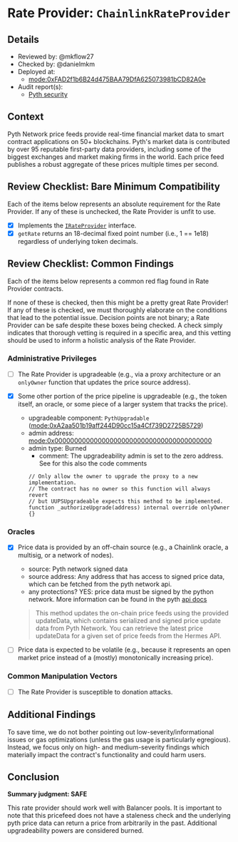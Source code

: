 # Rate Provider: `ChainlinkRateProvider`

## Details
- Reviewed by: @mkflow27
- Checked by: @danielmkm
- Deployed at:
    - [mode:0xFAD2f1b6B24d475BAA79DfA625073981bCD82A0e](https://modescan.io/address/0xFAD2f1b6B24d475BAA79DfA625073981bCD82A0e/contract/34443/code )
- Audit report(s):
    - [Pyth security](https://docs.pyth.network/home/security)

## Context
Pyth Network price feeds provide real-time financial market data to smart contract applications on 50+ blockchains. Pyth's market data is contributed by over 95 reputable first-party data providers, including some of the biggest exchanges and market making firms in the world. Each price feed publishes a robust aggregate of these prices multiple times per second.

## Review Checklist: Bare Minimum Compatibility
Each of the items below represents an absolute requirement for the Rate Provider. If any of these is unchecked, the Rate Provider is unfit to use.

- [x] Implements the [`IRateProvider`](https://github.com/balancer/balancer-v2-monorepo/blob/bc3b3fee6e13e01d2efe610ed8118fdb74dfc1f2/pkg/interfaces/contracts/pool-utils/IRateProvider.sol) interface.
- [x] `getRate` returns an 18-decimal fixed point number (i.e., 1 == 1e18) regardless of underlying token decimals.

## Review Checklist: Common Findings
Each of the items below represents a common red flag found in Rate Provider contracts.

If none of these is checked, then this might be a pretty great Rate Provider! If any of these is checked, we must thoroughly elaborate on the conditions that lead to the potential issue. Decision points are not binary; a Rate Provider can be safe despite these boxes being checked. A check simply indicates that thorough vetting is required in a specific area, and this vetting should be used to inform a holistic analysis of the Rate Provider.

### Administrative Privileges
- [ ] The Rate Provider is upgradeable (e.g., via a proxy architecture or an `onlyOwner` function that updates the price source address).

- [x] Some other portion of the price pipeline is upgradeable (e.g., the token itself, an oracle, or some piece of a larger system that tracks the price).
    - upgradeable component: `PythUpgradable` ([mode:0xA2aa501b19aff244D90cc15a4Cf739D2725B5729](https://modescan.io/address/0xA2aa501b19aff244D90cc15a4Cf739D2725B5729/contract/34443/readProxyContract))
    - admin address: [mode:0x0000000000000000000000000000000000000000](https://modescan.io/address/0x0000000000000000000000000000000000000000)
    - admin type: Burned
        - comment: The upgradeability admin is set to the zero address. See for this also the code comments
        ```solidity
        // Only allow the owner to upgrade the proxy to a new implementation.
        // The contract has no owner so this function will always revert
        // but UUPSUpgradeable expects this method to be implemented.
        function _authorizeUpgrade(address) internal override onlyOwner {}
        ```

### Oracles
- [x] Price data is provided by an off-chain source (e.g., a Chainlink oracle, a multisig, or a network of nodes).
    - source: Pyth network signed data
    - source address: Any address that has access to signed price data, which can be fetched from the pyth network api. 
    - any protections? YES: price data must be signed by the python network. More information can be found in the pyth [api docs](https://api-reference.pyth.network/price-feeds/evm/updatePriceFeeds)
    > This method updates the on-chain price feeds using the provided updateData, which contains serialized and signed price update data from Pyth Network. You can retrieve the latest price updateData for a given set of price feeds from the Hermes API.


- [ ] Price data is expected to be volatile (e.g., because it represents an open market price instead of a (mostly) monotonically increasing price).

### Common Manipulation Vectors
- [ ] The Rate Provider is susceptible to donation attacks.


## Additional Findings
To save time, we do not bother pointing out low-severity/informational issues or gas optimizations (unless the gas usage is particularly egregious). Instead, we focus only on high- and medium-severity findings which materially impact the contract's functionality and could harm users.

## Conclusion
**Summary judgment: SAFE**

This rate provider should work well with Balancer pools. It is important to note that this pricefeed does not have a staleness check and the underlying pyth price data can return a price from arbitrarily in the past. Additional upgradeability powers are considered burned.
